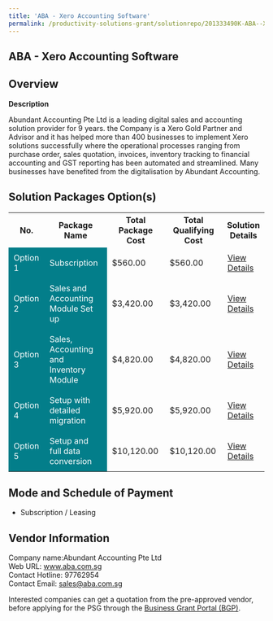 ```yaml
---
title: 'ABA - Xero Accounting Software'
permalink: /productivity-solutions-grant/solutionrepo/201333490K-ABA--Xro-Acc-Softwr
---
```


## ABA - Xero Accounting Software

## Overview

**Description**

Abundant Accounting Pte Ltd is a leading digital sales and accounting solution provider for 9 years. the Company is a Xero Gold Partner and Advisor and it has helped more than 400 businesses to implement Xero solutions successfully where the operational processes ranging from purchase order, sales quotation, invoices, inventory tracking to financial accounting and GST reporting has been automated and streamlined. Many businesses have benefited from the digitalisation by Abundant Accounting.

## Solution Packages Option(s)

<table>
<tr>
<th><b>No.</b></th>
<th><b>Package Name</b></th>
<th><b>Total Package Cost</b></th>
<th><b>Total Qualifying Cost</b></th>
<th><b>Solution Details</b></th>
</tr>
<tr>
<td style='padding: 10px; background-color: #037E8A; color: #FFFFFF;'>Option 1</td>
<td style='padding: 10px; background-color: #037E8A; color: #FFFFFF;'>Subscription </td>
<td style='padding: 10px;'>$560.00</td>
<td style='padding: 10px;'>$560.00</td>
<td style='padding: 10px;'><a href='/images/psg/Abundant_Accounting_Desensitised_Annex_3_Part_1.pdf' target='_blank'>View Details</a></td>
</tr>
<tr>
<td style='padding: 10px; background-color: #037E8A; color: #FFFFFF;'>Option 2</td>
<td style='padding: 10px; background-color: #037E8A; color: #FFFFFF;'>Sales and Accounting Module Set up </td>
<td style='padding: 10px;'>$3,420.00</td>
<td style='padding: 10px;'>$3,420.00</td>
<td style='padding: 10px;'><a href='/images/psg/Abundant_Accounting_Desensitised_Annex_3_Part_2.pdf' target='_blank'>View Details</a></td>
</tr>
<tr>
<td style='padding: 10px; background-color: #037E8A; color: #FFFFFF;'>Option 3</td>
<td style='padding: 10px; background-color: #037E8A; color: #FFFFFF;'>Sales, Accounting and Inventory Module</td>
<td style='padding: 10px;'>$4,820.00</td>
<td style='padding: 10px;'>$4,820.00</td>
<td style='padding: 10px;'><a href='/images/psg/Abundant_Accounting_Desensitised_Annex_3_Part_3.pdf' target='_blank'>View Details</a></td>
</tr>
<tr>
<td style='padding: 10px; background-color: #037E8A; color: #FFFFFF;'>Option 4</td>
<td style='padding: 10px; background-color: #037E8A; color: #FFFFFF;'>Setup with detailed migration</td>
<td style='padding: 10px;'>$5,920.00</td>
<td style='padding: 10px;'>$5,920.00</td>
<td style='padding: 10px;'><a href='/images/psg/Abundant_Accounting_Desensitised_Annex_3_Part_4.pdf' target='_blank'>View Details</a></td>
</tr>
<tr>
<td style='padding: 10px; background-color: #037E8A; color: #FFFFFF;'>Option 5</td>
<td style='padding: 10px; background-color: #037E8A; color: #FFFFFF;'>Setup and full data conversion</td>
<td style='padding: 10px;'>$10,120.00</td>
<td style='padding: 10px;'>$10,120.00</td>
<td style='padding: 10px;'><a href='/images/psg/Abundant_Accounting_Desensitised_Annex_3_Part_5.pdf' target='_blank'>View Details</a></td>
</tr>
</table>

## Mode and Schedule of Payment

 - Subscription / Leasing

## Vendor Information

 Company name:Abundant Accounting Pte Ltd<br>Web URL: www.aba.com.sg <br>Contact Hotline: 97762954 <br>Contact Email: sales@aba.com.sg 

Interested companies can get a quotation from the pre-approved vendor, before applying for the PSG through the <a href='https://www.businessgrants.gov.sg/' target='_blank' rel='noopener'>Business Grant Portal (BGP)</a>.

<script src="/jquery/resize-tables.js"></script>
